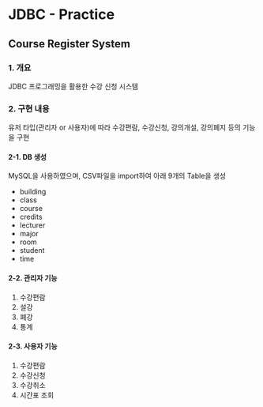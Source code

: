 # JDBC - Practice
## Course Register System
### 1. 개요
JDBC 프로그래밍을 활용한 수강 신청 시스템
### 2. 구현 내용
유저 타입(관리자 or 사용자)에 따라 수강편람, 수강신청, 강의개설, 강의폐지 등의 기능을 구현
#### 2-1. DB 생성
MySQL을 사용하였으며, CSV파일을 import하여 아래 9개의 Table을 생성
* building
* class
* course
* credits
* lecturer
* major
* room
* student
* time
#### 2-2. 관리자 기능
1. 수강편람
2. 설강
3. 폐강
4. 통계
#### 2-3. 사용자 기능
1. 수강편람
2. 수강신청
3. 수강취소
4. 시간표 조회
